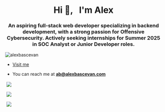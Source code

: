 <h1 align="center">Hi 👋, &nbsp I'm Alex</h1>

<h3 align="center">An aspiring full-stack web developer specializing in backend development, with a strong passion for Offensive Cybersecurity. Actively seeking internships for Summer 2025 in SOC Analyst or Junior Developer roles.</h3>

<p align="left"> <img src="https://komarev.com/ghpvc/?username=alexbascevan&label=Profile%20views&color=0e75b6&style=flat" alt="alexbascevan" /> </p>

- [Visit me](https://www.alexbascevan.com)

- You can reach me at **ab@alexbascevan.com**


<p>&nbsp;<img align="center" src="https://github-readme-stats.vercel.app/api?username=alexbascevan&theme=tokyonight&show_icons=true&hide_border=false&count_private=true" /></p>
<p>&nbsp;<img align="center" src="https://github-readme-streak-stats.herokuapp.com/?user=alexbascevan&theme=tokyonight&hide_border=false" /></p>
<p>&nbsp;<img align="center" src="https://github-readme-stats.vercel.app/api/top-langs/?username=alexbascevan&theme=tokyonight&show_icons=true&hide_border=false&layout=compact" /></p>
